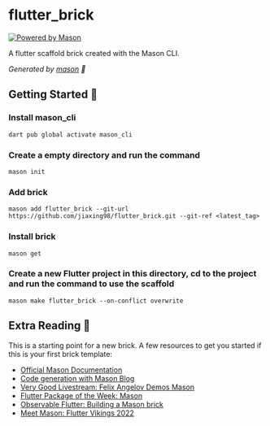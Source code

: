# flutter_brick

[![Powered by Mason](https://img.shields.io/endpoint?url=https%3A%2F%2Ftinyurl.com%2Fmason-badge)](https://github.com/felangel/mason)

A flutter scaffold brick created with the Mason CLI.

_Generated by [mason][1] 🧱_

## Getting Started 🚀

### Install mason_cli
```
dart pub global activate mason_cli
```

### Create a empty directory and run the command
```
mason init
```

### Add brick
```
mason add flutter_brick --git-url https://github.com/jiaxing98/flutter_brick.git --git-ref <latest_tag>
```

### Install brick
```
mason get
```

### Create a new Flutter project in this directory, cd to the project and run the command to use the scaffold
```
mason make flutter_brick --on-conflict overwrite
```

## Extra Reading 📖

This is a starting point for a new brick.
A few resources to get you started if this is your first brick template:

- [Official Mason Documentation][2]
- [Code generation with Mason Blog][3]
- [Very Good Livestream: Felix Angelov Demos Mason][4]
- [Flutter Package of the Week: Mason][5]
- [Observable Flutter: Building a Mason brick][6]
- [Meet Mason: Flutter Vikings 2022][7]

[1]: https://github.com/felangel/mason
[2]: https://docs.brickhub.dev
[3]: https://verygood.ventures/blog/code-generation-with-mason
[4]: https://youtu.be/G4PTjA6tpTU
[5]: https://youtu.be/qjA0JFiPMnQ
[6]: https://youtu.be/o8B1EfcUisw
[7]: https://youtu.be/LXhgiF5HiQg
